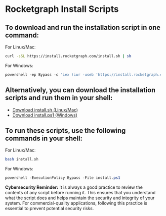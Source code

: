 # Rocketgraph Install Scripts

## To download and run the installation script in one command:

For Linux/Mac:
```bash
curl -sSL https://install.rocketgraph.com/install.sh | sh
```

For Windows:
```powershell
powershell -ep Bypass -c "iex (iwr -useb 'https://install.rocketgraph.com/install.ps1')"
```

## Alternatively, you can download the installation scripts and run them in your shell:

- [Download install.sh (Linux/Mac)](install.sh)
- [Download install.ps1 (Windows)](install.ps1)

## To run these scripts, use the following commands in your shell:

For Linux/Mac:
```bash
bash install.sh
```

For Windows:
```powershell
powershell -ExecutionPolicy Bypass -File install.ps1
```

**Cybersecurity Reminder:** It is always a good practice to review the contents of any script before running it. This ensures that you understand what the script does and helps maintain the security and integrity of your system. For commercial-quality applications, following this practice is essential to prevent potential security risks.
